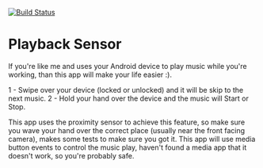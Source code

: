 [![Build Status](https://travis-ci.org/Pozzoooo/PlaybackSensor.svg?branch=master)](https://travis-ci.org/Pozzoooo/PlaybackSensor)

# Playback Sensor

If you're like me and uses your Android device to play music while you're working, than this app will make your life easier :).

1 - Swipe over your device (locked or unlocked) and it will be skip to the next music.
2 - Hold your hand over the device and the music will Start or Stop.

This app uses the proximity sensor to achieve this feature, so make sure you wave your hand over the correct place (usually near the front facing camera), makes some tests to make sure you got it.
This app will use media button events to control the music play, haven't found a media app that it doesn't work, so you're probably safe.


